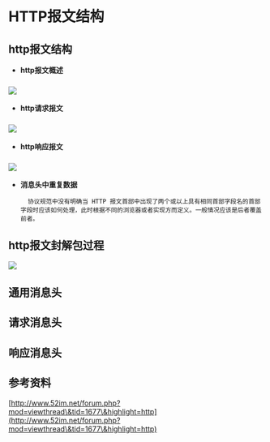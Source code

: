 # HTTP报文结构

## http报文结构

* **http报文概述**

### ![](../../.gitbook/assets/http\&https-protocol-0.jpg)

* **http请求报文**

### ![](../../.gitbook/assets/http\&https-protocol-request.jpg)

* **http响应报文**

### ![](../../.gitbook/assets/http\&https-protocol-response.jpg)

*   **消息头中重复数据**

    ```
      协议规范中没有明确当 HTTP 报文首部中出现了两个或以上具有相同首部字段名的首部字段时应该如何处理，此时根据不同的浏览器或者实现方而定义。一般情况应该是后者覆盖前者。
    ```

## http报文封解包过程

![](../../.gitbook/assets/http\&https-packet.jpg)

## 通用消息头

## 请求消息头

## 响应消息头

## 参考资料

[http://www.52im.net/forum.php?mod=viewthread\&tid=1677\&highlight=http](http://www.52im.net/forum.php?mod=viewthread\&tid=1677\&highlight=http)
